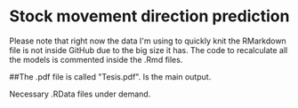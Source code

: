 # Stock movement direction prediction

Please note that right now the data I'm using to quickly knit the RMarkdown file is not inside GitHub due to the big size it has. The code to recalculate all the models is commented inside the .Rmd files.

##The .pdf file is called "Tesis.pdf". Is the main output.

Necessary .RData files under demand.
